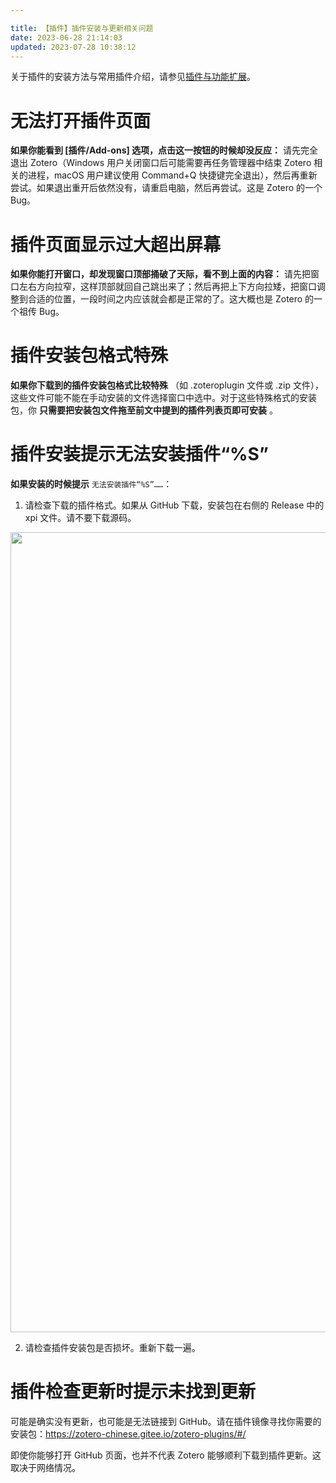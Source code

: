 ```yaml
---

title: 【插件】插件安装与更新相关问题
date: 2023-06-28 21:14:03
updated: 2023-07-28 10:38:12
---
```



关于插件的安装方法与常用插件介绍，请参见[插件与功能扩展](https://zotero.yuque.com/books/share/93bfca90-00d8-4228-8d3a-305863c70f50/addons)。

# 无法打开插件页面

**如果你能看到 \[插件/Add-ons\] 选项，点击这一按钮的时候却没反应：** 请先完全退出 Zotero（Windows 用户关闭窗口后可能需要再任务管理器中结束 Zotero 相关的进程，macOS 用户建议使用 Command+Q 快捷键完全退出），然后再重新尝试。如果退出重开后依然没有，请重启电脑，然后再尝试。这是 Zotero 的一个 Bug。

# 插件页面显示过大超出屏幕

**如果你能打开窗口，却发现窗口顶部捅破了天际，看不到上面的内容：** 请先把窗口左右方向拉窄，这样顶部就回自己跳出来了；然后再把上下方向拉矮，把窗口调整到合适的位置，一段时间之内应该就会都是正常的了。这大概也是 Zotero 的一个祖传 Bug。

# 插件安装包格式特殊

**如果你下载到的插件安装包格式比较特殊** （如 .zoteroplugin 文件或 .zip 文件），这些文件可能不能在手动安装的文件选择窗口中选中。对于这些特殊格式的安装包，你 **只需要把安装包文件拖至前文中提到的插件列表页即可安装** 。

# 插件安装提示无法安装插件“%S”

**如果安装的时候提示**  `无法安装插件“%S”……`：

1. 请检查下载的插件格式。如果从 GitHub 下载，安装包在右侧的 Release 中的 xpi 文件。请不要下载源码。

<img src="https://cdn.nlark.com/yuque/0/2022/png/32594373/1662209808230-649721e2-9138-4948-b661-2f0651607432.png" width="1280" id="ud5f9c661" class="ne-image">

2. 请检查插件安装包是否损坏。重新下载一遍。

# 插件检查更新时提示未找到更新

可能是确实没有更新，也可能是无法链接到 GitHub。请在插件镜像寻找你需要的安装包：<https://zotero-chinese.gitee.io/zotero-plugins/#/>

即使你能够打开 GitHub 页面，也并不代表 Zotero 能够顺利下载到插件更新。这取决于网络情况。
